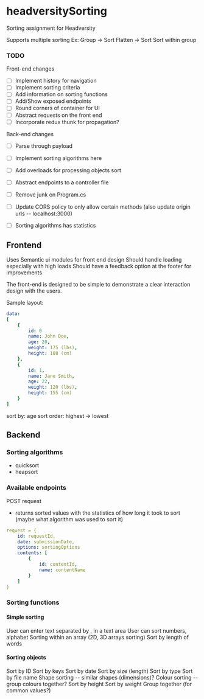 # headversitySorting
Sorting assignment for Headversity

Supports multiple sorting 
Ex: 
Group -> Sort
Flatten -> Sort
Sort within group

### TODO
Front-end changes
- [ ] Implement history for navigation
- [ ] Implement sorting criteria
- [ ] Add information on sorting functions
- [ ] Add/Show exposed endpoints
- [ ] Round corners of container for UI
- [ ] Abstract requests on the front end
- [ ] Incorporate redux thunk for propagation?

Back-end changes
- [ ] Parse through payload
- [ ] Implement sorting algorithms here
- [ ] Add overloads for processing objects sort
- [ ] Abstract endpoints to a controller file
- [ ] Remove junk on Program.cs
- [ ] Update CORS policy to only allow certain methods (also update origin urls -- localhost:3000)
- [ ] Sorting algorithms has statistics



## Frontend 
Uses Semantic ui modules for front end design
Should handle loading especially with high loads
Should have a feedback option at the footer for improvements

The front-end is designed to be simple to demonstrate a clear interaction design with the users. 

Sample layout:
```yaml
data:
[
    {
        id: 0
        name: John Doe,
        age: 20,
        weight: 175 (lbs),
        height: 188 (cm)
    },
    {
        id: 1,
        name: Jane Smith,
        age: 22,
        weight: 120 (lbs),
        height: 155 (cm)
    }
]
```
sort by: age
sort order: highest -> lowest

## Backend
### Sorting algorithms
- quicksort
- heapsort

### Available endpoints
POST request
- returns sorted values with the statistics of how long it took to sort (maybe what algorithm was used to sort it)
```yaml
request = {
    id: requestId,
    date: submissionDate,
    options: sortingOptions
    contents: [
        {
            id: contentId,
            name: contentName
        }
    ]
}
```


### Sorting functions

#### Simple sorting
User can enter text separated by , in a text area
User can sort numbers, alphabet
Sorting within an array (2D, 3D arrays sorting)
Sort by length of words

#### Sorting objects 
Sort by ID
Sort by keys
Sort by date
Sort by size (length)
Sort by type
Sort by file name
Shape sorting -- similar shapes (dimensions)?
Colour sorting -- group colours together?
Sort by height
Sort by weight
Group together (for common values?)
